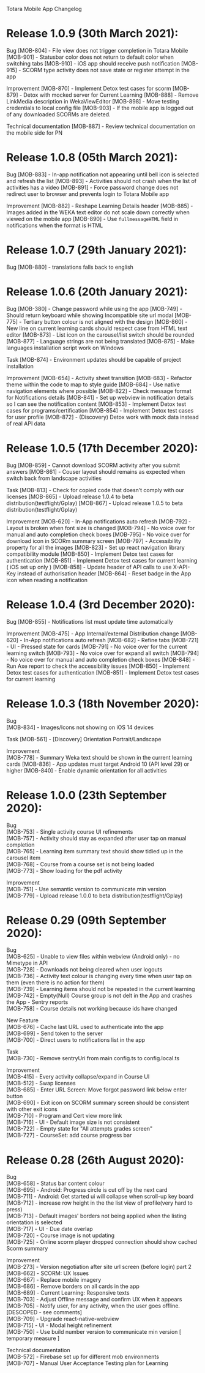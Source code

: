 Totara Mobile App Changelog

Release 1.0.9 (30th March 2021):
=====================================

Bug
[MOB-804] - File view does not trigger completion in Totara Mobile
[MOB-901] - Statusbar color does not return to default color when switching tabs
[MOB-910] - iOS app should receive push notification
[MOB-915] - SCORM type activity does not save state or register attempt in the app

Improvement
[MOB-870] - Implement Detox test cases for scorm
[MOB-879] - Detox with mocked server for Current Learning
[MOB-888] - Remove LinkMedia description in WekaViewEditor
[MOB-898] - Move testing credentials to local config file
[MOB-903] - If the mobile app is logged out of any downloaded SCORMs are deleted.

Technical documentation
[MOB-887] - Review technical documentation on the mobile side for PN

Release 1.0.8 (05th March 2021):
=====================================

Bug
[MOB-883] - In-app notification not appearing until bell icon is selected and refresh the list
[MOB-893] - Activities should not crash when the list of activities has a video
[MOB-891] - Force password change does not redirect user to browser and prevents login to Totara Mobile app

Improvement
[MOB-882] - Reshape Learning Details header
[MOB-885] - Images added in the WEKA text editor do not scale down correctly when viewed on the mobile app
[MOB-890] - Use `fullmessageHTML` field in notifications when the format is HTML

Release 1.0.7 (29th January 2021):
=====================================
Bug
[MOB-880] - translations falls back to english

Release 1.0.6 (20th January 2021):
=====================================
Bug
[MOB-380] - Change password while using the app
[MOB-749] - Should return keyboard while showing Incompatible site url modal
[MOB-775] - Tertiary button colour is not aligned with the design
[MOB-860] - New line on current learning cards should respect case from HTML text editor
[MOB-873] - List icon on the carousel/list switch should be rounded
[MOB-877] - Language strings are not being translated
[MOB-875] - Make languages installation script work on Windows

Task
[MOB-874] - Environment updates should be capable of project installation

Improvement
[MOB-654] - Activity sheet transition
[MOB-683] - Refactor theme within the code to map to style guide
[MOB-684] - Use native navigation elements where possible
[MOB-822] - Check message format for Notifications details
[MOB-841] - Set up webview in notification details so I can see the notification content
[MOB-853] - Implement Detox test cases for programs/certification
[MOB-854] - Implement Detox test cases for user profile
[MOB-872] - (Discovery) Detox work with mock data instead of real API data

Release 1.0.5 (17th December 2020):
=====================================

Bug
[MOB-859] - Cannot download SCORM activity after you submit answers
[MOB-861] - Couser layout should remains as expected when switch back from landscape activities

Task
[MOB-813] - Check for copied code that doesn’t comply with our licenses
[MOB-865] - Upload release 1.0.4 to beta distribution(testflight/Gplay)
[MOB-867] - Upload release 1.0.5 to beta distribution(testflight/Gplay)

Improvement
[MOB-620] - In-App notifications auto refresh
[MOB-792] - Layout is broken when font size is changed
[MOB-794] - No voice over for manual and auto completion check boxes
[MOB-795] - No voice over for download icon in SCORm summary screen
[MOB-797] - Accessibility property for all the images
[MOB-823] - Set up react navigation library compatibility module
[MOB-850] - Implement Detox test cases for authentication
[MOB-851] - Implement Detox test cases for current learning ( iOS set up only )
[MOB-858] - Update header of API calls to use X-API-Key instead of authorisation header
[MOB-864] - Reset badge in the App icon when reading a notification

Release 1.0.4 (3rd December 2020):
=====================================

Bug
[MOB-855] - Notifications list must update time automatically

Improvement
[MOB-475] - App Internal/external Distribution change
[MOB-620] - In-App notifications auto refresh
[MOB-682] - Refine tabs
[MOB-721] - UI - Pressed state for cards
[MOB-791] - No voice over for the current learning switch
[MOB-793] - No voice over for expand all switch
[MOB-794] - No voice over for manual and auto completion check boxes
[MOB-848] - Run Axe report to check the accessibility issues
[MOB-850] - Implement Detox test cases for authentication
[MOB-851] - Implement Detox test cases for current learning

Release 1.0.3 (18th November 2020):
=====================================

Bug  
[MOB-834] - Images/Icons not showing on iOS 14 devices

Task
[MOB-561] - [Discovery] Orientation Portrait/Landscape

Improvement  
[MOB-778] - Summary Weka text should be shown in the current learning cards
[MOB-836] - App updates must target Android 10 (API level 29) or higher
[MOB-840] - Enable dynamic orientation for all activities

Release 1.0.0 (23th September 2020):
=====================================

Bug  
[MOB-753] - Single activity course UI refinements  
[MOB-757] - Activity should stay as expanded after user tap on manual completion  
[MOB-765] - Learning item summary text should show tidied up in the carousel item  
[MOB-768] - Course from a course set is not being loaded  
[MOB-773] - Show loading for the pdf activity  

Improvement  
[MOB-751] - Use semantic version to communicate min version  
[MOB-779] - Upload release 1.0.0 to beta distribution(testflight/Gplay)  


Release 0.29 (09th September 2020):
=====================================

Bug  
[MOB-625] - Unable to view files within webview (Android only) - no Mimetype in API  
[MOB-728] - Downloads not being cleared when user logouts  
[MOB-736] - Activity text colour is changing every time when user tap on them (even there is no action for them)  
[MOB-739] - Learning items should not be repeated in the current learning  
[MOB-742] - Empty(Null) Course group is not delt in the App and crashes the App - Sentry reports  
[MOB-758] - Course details not working because ids have changed  

New Feature  
[MOB-676] - Cache last URL used to authenticate into the app  
[MOB-699] - Send token to the server  
[MOB-700] - Direct users to notifications list in the app  

Task  
[MOB-730] - Remove sentryUri from main config.ts to config.local.ts  

Improvement  
[MOB-415] - Every activity collapse/expand in Course UI  
[MOB-512] - Swap licenses  
[MOB-685] - Enter URL Screen: Move forgot password link below enter button  
[MOB-690] - Exit icon on SCORM summary screen should be consistent with other exit icons  
[MOB-710] - Program and Cert view more link  
[MOB-716] - UI - Default image size is not consistent  
[MOB-722] - Empty state for "All attempts grades screen"  
[MOB-727] - CourseSet: add course progress bar  


Release 0.28 (26th August 2020):
=====================================

Bug  
[MOB-658] - Status bar content colour  
[MOB-695] - Android: Progress circle is cut off by the next card  
[MOB-711] - Android: Get started ui will collapse when scroll-up key board  
[MOB-712] - increase row height in the the list view of profile(very hard to press)  
[MOB-713] - Default images' borders not being applied when the listing orientation is selected  
[MOB-717] - UI - Due date overlap  
[MOB-720] - Course image is not updating  
[MOB-725] - Online scorm player dropped connection should show cached Scorm summary  

Improvement  
[MOB-273] - Version negotiation after site url screen (before login) part 2  
[MOB-662] - SCORM: UX Issues  
[MOB-667] - Replace mobile imagery  
[MOB-686] - Remove borders on all cards in the app  
[MOB-689] - Current Learning: Responsive texts  
[MOB-703] - Adjust Offline message and confirm UX when it appears  
[MOB-705] - Notify user, for any activity, when the user goes offline. [DESCOPED - see comments]  
[MOB-709] - Upgrade react-native-webview  
[MOB-715] - UI - Modal height refinement  
[MOB-750] - Use build number version to communicate min version [ temporary measure ]  

Technical documentation  
[MOB-572] - Firebase set up for different mob environments  
[MOB-707] - Manual User Acceptance Testing plan for Learning  